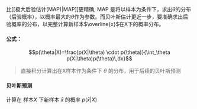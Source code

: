 比[[极大后验估计(MAP)|MAP]]更精确,  MAP 是将以样本为条件下，求出$\theta$的分布（后验概率），以概率最大的$\theta$作为参数。而贝叶斯估计更近一步，要准确求出后验概率的分布，以完整计算新样本$\overline{x}$在X下的概率分布。
#### 公式：
$$p(\theta|X)=\frac{p(X|\theta) \cdot p(\theta)}{\int_\theta p(X|\theta)p(\theta)\,dx}$$
> 直接积分计算出在X样本作为条件下 $\theta$ 的分布，用于后续的贝叶斯预测

#### 贝叶斯预测
计算在 样本$X$ 下新样本 $\bar{x}$ 的概率 $p(\bar{x}|X)$
